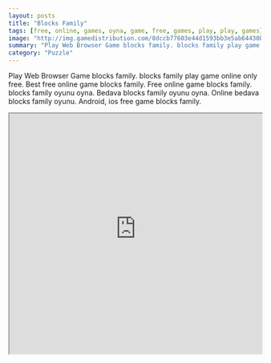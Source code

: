 ```yaml
---
layout: posts
title: "Blocks Family"
tags: [free, online, games, oyna, game, free, games, play, play, games]
image: "http://img.gamedistribution.com/8dccb77603e44d1593bb3e5ab64430b1.jpg"
summary: "Play Web Browser Game blocks family. blocks family play game online only free. Best free online game blocks family. Free online game blocks family. blocks family oyunu oyna. Bedava blocks family oyunu oyna. Online bedava blocks family oyunu. Android, ios free game blocks family."
category: "Puzzle"
---
```


Play Web Browser Game blocks family. blocks family play game online only free. Best free online game blocks family. Free online game blocks family. blocks family oyunu oyna. Bedava blocks family oyunu oyna. Online bedava blocks family oyunu. Android, ios free game blocks family.

<iframe width="100%" height="480px;" src="http://html5.gamedistribution.com/8dccb77603e44d1593bb3e5ab64430b1/"></iframe>